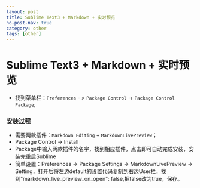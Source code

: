 ```yaml
---
layout: post
title: Sublime Text3 + Markdown + 实时预览
no-post-nav: true
category: other
tags: [other]
---
```

# Sublime Text3 + Markdown + 实时预览

* 找到菜单栏：```Preferences``` - > ```Package Control``` -> ```Package Control Package```;

### 安装过程
* 需要两款插件：```Markdown Editing``` + ```MarkdownLivePreview```；
* Package Control → Install 
* Package中输入两款插件的名字，找到相应插件，点击即可自动完成安装，安装完重启Sublime
* 简单设置：Preferences → Package Settings → MarkdownLivePreview → Setting，打开后将左边default的设置代码复制到右边User栏，找到"markdown_live_preview_on_open": false,把false改为true，保存。